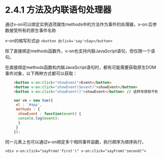 <!--
 * @Author: zhanglingdi
 * @Date: 2019-12-03 15:07:45
 * @Email: 980583728@qq.com
 * @Company: Sinovatio
 * @version: v0.0.1
 * @LastEditors: zhanglingdi
 * @LastEditTime: 2019-12-03 16:25:30
 * @Description: test
 -->
# 2.4.1 方法及内联语句处理器

通过v-on可以绑定实例选项属性methods中的方法作为事件的处理器，v-on:后参数接受所有的原生事件名称

v-on的缩写形式@ `<button @click='say'>Say</button>`

除了直接绑定methods函数外，v-on也支持内联JavaScript语句，但仅限一个语句。

在直接绑定methods函数和内联JavaScript语句时，都有可能需要获取原生DOM事件对象，以下两种方式都可以获取：
```html
    <button v-on:click="showEvent">Event</button>
    <button v-on:click="showEvent($event)">showEvent</button>
    <button v-on:click="showEvent()">showEvent</button> // 这样写获取不到event
```
```javascript
    var vm = new Vue({
     el : '#app',
     methods : {
      showEvent : function(event) {
      console.log(event);
      }
     }
    });
```

同一元素上也可以通过v-on绑定多个相同事件函数，执行顺序为顺序执行，

`<div v-on:click="sayFrom('first')" v-on:click="sayFrom('second)">`